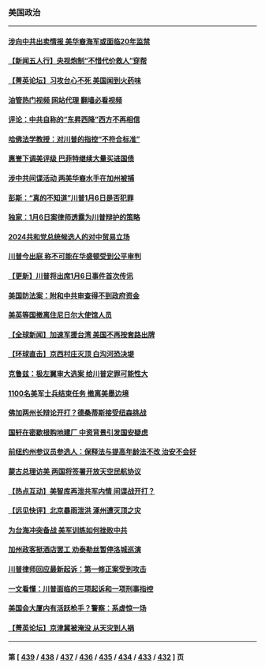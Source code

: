 ### 美国政治
---
#### [涉向中共出卖情报 美华裔海军或面临20年监禁](../../pages/ncid1078159/n14047652.md?08040845) 
#### [【新闻五人行】央视炮制“不惜代价救人”穿帮](../../pages/ncid1078159/n14047496.md?08040845) 
#### [【菁英论坛】习攻台心不死 美国闻到火药味](../../pages/ncid1078159/n14047574.md?08040845) 
#### [油管热门视频 网站代理 翻墙必看视频](http://138.2.39.72:81/youtube.html?epic-marker?08040845)
#### [评论：中共自称的“东昇西降”西方不再相信](../../pages/ncid1078159/n14047540.md?08040845) 
#### [哈佛法学教授：对川普的指控“不符合标准”](../../pages/ncid1078159/n14047465.md?08040845) 
#### [惠誉下调美评级 巴菲特继续大量买进国债](../../pages/ncid1078159/n14047504.md?08040845) 
#### [涉中共间谍活动 两美华裔水手在加州被捕](../../pages/ncid1078159/n14047497.md?08040845) 
#### [彭斯：“真的不知道”川普1月6日是否犯罪](../../pages/ncid1078159/n14047483.md?08040845) 
#### [独家：1月6日案律师透露为川普辩护的策略](../../pages/ncid1078159/n14047407.md?08040845) 
#### [2024共和党总统候选人的对中贸易立场](../../pages/ncid1078159/n14047364.md?08040845) 
#### [川普今出庭 称不可能在华盛顿受到公平审判](../../pages/ncid1078159/n14047391.md?08040845) 
#### [【更新】川普将出席1月6日事件首次传讯](../../pages/ncid1078159/n14047051.md?08040845) 
#### [美国防法案：附和中共审查得不到政府资金](../../pages/ncid1078159/n14046609.md?08040845) 
#### [美英等国撤离住尼日尔大使馆人员](../../pages/ncid1078159/n14047373.md?08040845) 
#### [【全球新闻】加速军援台湾 美国不再按套路出牌](../../pages/ncid1078159/n14047175.md?08040845) 
#### [【环球直击】京西村庄灭顶 白沟河恐决堤](../../pages/ncid1078159/n14046822.md?08040845) 
#### [克鲁兹：极左翼审大选案 给川普定罪可能性大](../../pages/ncid1078159/n14047044.md?08040845) 
#### [1100名美军士兵结束任务 撤离美墨边境](../../pages/ncid1078159/n14047047.md?08040845) 
#### [佛加两州长辩论开打？德桑蒂斯接受纽森挑战](../../pages/ncid1078159/n14046981.md?08040845) 
#### [国轩在密歇根购地建厂 中资背景引发国安疑虑](../../pages/ncid1078159/n14046858.md?08040845) 
#### [前纽约州参议员参选人：保释法与提高年龄法不改 治安不会好](../../pages/ncid1078159/n14047063.md?08040845) 
#### [蒙古总理访美 两国将签署开放天空民航协议](../../pages/ncid1078159/n14046946.md?08040845) 
#### [【热点互动】美智库再泄共军内情 间谍战开打？](../../pages/ncid1078159/n14046859.md?08040845) 
#### [【远见快评】北京暴雨泄洪 涿州遭灭顶之灾](../../pages/ncid1078159/n14046749.md?08040845) 
#### [为台海冲突备战 美军训练如何挫败中共](../../pages/ncid1078159/n14046882.md?08040845) 
#### [加州政客挺酒店罢工 劝泰勒丝暂停洛城巡演](../../pages/ncid1078159/n14046903.md?08040845) 
#### [川普律师回应最新起诉：第一修正案受到攻击](../../pages/ncid1078159/n14046761.md?08040845) 
#### [一文看懂：川普面临的三项起诉和一项刑事指控](../../pages/ncid1078159/n14046813.md?08040845) 
#### [美国会大厦内有活跃枪手？警察：系虚惊一场](../../pages/ncid1078159/n14046854.md?08040845) 
#### [【菁英论坛】京津冀被淹没 从天灾到人祸](../../pages/ncid1078159/n14046820.md?08040845) 

---
#### 第 [ [439](./439.md?08040845) / [438](./438.md?08040845) / [437](./437.md?08040845) / [436](./436.md?08040845) / [435](./435.md?08040845) / [434](./434.md?08040845) / [433](./433.md?08040845) / [432](./432.md?08040845) ] 页
